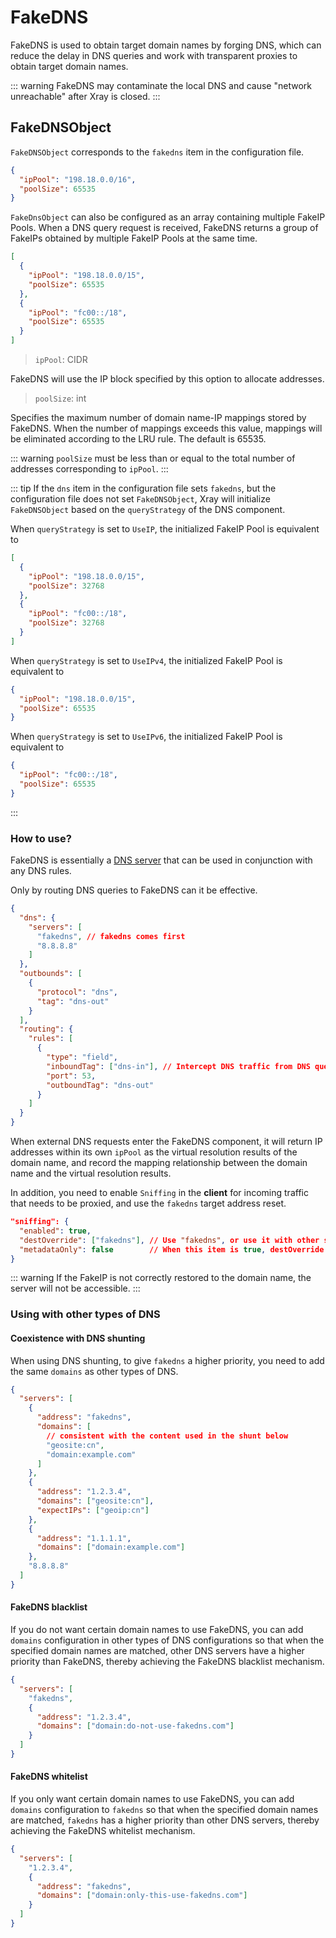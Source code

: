 # FakeDNS

FakeDNS is used to obtain target domain names by forging DNS, which can reduce
the delay in DNS queries and work with transparent proxies to obtain target
domain names.

::: warning FakeDNS may contaminate the local DNS and cause "network
unreachable" after Xray is closed. :::

## FakeDNSObject

`FakeDNSObject` corresponds to the `fakedns` item in the configuration file.

```json
{
  "ipPool": "198.18.0.0/16",
  "poolSize": 65535
}
```

`FakeDnsObject` can also be configured as an array containing multiple FakeIP
Pools. When a DNS query request is received, FakeDNS returns a group of FakeIPs
obtained by multiple FakeIP Pools at the same time.

```json
[
  {
    "ipPool": "198.18.0.0/15",
    "poolSize": 65535
  },
  {
    "ipPool": "fc00::/18",
    "poolSize": 65535
  }
]
```

> `ipPool`: CIDR

FakeDNS will use the IP block specified by this option to allocate addresses.

> `poolSize`: int

Specifies the maximum number of domain name-IP mappings stored by FakeDNS. When
the number of mappings exceeds this value, mappings will be eliminated according
to the LRU rule. The default is 65535.

::: warning `poolSize` must be less than or equal to the total number of
addresses corresponding to `ipPool`. :::

::: tip If the `dns` item in the configuration file sets `fakedns`, but the
configuration file does not set `FakeDNSObject`, Xray will initialize
`FakeDNSObject` based on the `queryStrategy` of the DNS component.

When `queryStrategy` is set to `UseIP`, the initialized FakeIP Pool is
equivalent to

```json
[
  {
    "ipPool": "198.18.0.0/15",
    "poolSize": 32768
  },
  {
    "ipPool": "fc00::/18",
    "poolSize": 32768
  }
]
```

When `queryStrategy` is set to `UseIPv4`, the initialized FakeIP Pool is
equivalent to

```json
{
  "ipPool": "198.18.0.0/15",
  "poolSize": 65535
}
```

When `queryStrategy` is set to `UseIPv6`, the initialized FakeIP Pool is
equivalent to

```json
{
  "ipPool": "fc00::/18",
  "poolSize": 65535
}
```

:::

### How to use?

FakeDNS is essentially a [DNS server](./dns.md#serverobject) that can be used in
conjunction with any DNS rules.

Only by routing DNS queries to FakeDNS can it be effective.

```json
{
  "dns": {
    "servers": [
      "fakedns", // fakedns comes first
      "8.8.8.8"
    ]
  },
  "outbounds": [
    {
      "protocol": "dns",
      "tag": "dns-out"
    }
  ],
  "routing": {
    "rules": [
      {
        "type": "field",
        "inboundTag": ["dns-in"], // Intercept DNS traffic from DNS query inbound or from inbound traffic of transparent proxies.
        "port": 53,
        "outboundTag": "dns-out"
      }
    ]
  }
}
```

When external DNS requests enter the FakeDNS component, it will return IP
addresses within its own `ipPool` as the virtual resolution results of the
domain name, and record the mapping relationship between the domain name and the
virtual resolution results.

In addition, you need to enable `Sniffing` in the **client** for incoming
traffic that needs to be proxied, and use the `fakedns` target address reset.

```json
"sniffing": {
  "enabled": true,
  "destOverride": ["fakedns"], // Use "fakedns", or use it with other sniffer.
  "metadataOnly": false        // When this item is true, destOverride can only use fakedns.
}
```

::: warning If the FakeIP is not correctly restored to the domain name, the
server will not be accessible. :::

### Using with other types of DNS

#### Coexistence with DNS shunting

When using DNS shunting, to give `fakedns` a higher priority, you need to add
the same `domains` as other types of DNS.

```json
{
  "servers": [
    {
      "address": "fakedns",
      "domains": [
        // consistent with the content used in the shunt below
        "geosite:cn",
        "domain:example.com"
      ]
    },
    {
      "address": "1.2.3.4",
      "domains": ["geosite:cn"],
      "expectIPs": ["geoip:cn"]
    },
    {
      "address": "1.1.1.1",
      "domains": ["domain:example.com"]
    },
    "8.8.8.8"
  ]
}
```

#### FakeDNS blacklist

If you do not want certain domain names to use FakeDNS, you can add `domains`
configuration in other types of DNS configurations so that when the specified
domain names are matched, other DNS servers have a higher priority than FakeDNS,
thereby achieving the FakeDNS blacklist mechanism.

```json
{
  "servers": [
    "fakedns",
    {
      "address": "1.2.3.4",
      "domains": ["domain:do-not-use-fakedns.com"]
    }
  ]
}
```

#### FakeDNS whitelist

If you only want certain domain names to use FakeDNS, you can add `domains`
configuration to `fakedns` so that when the specified domain names are matched,
`fakedns` has a higher priority than other DNS servers, thereby achieving the
FakeDNS whitelist mechanism.

```json
{
  "servers": [
    "1.2.3.4",
    {
      "address": "fakedns",
      "domains": ["domain:only-this-use-fakedns.com"]
    }
  ]
}
```
